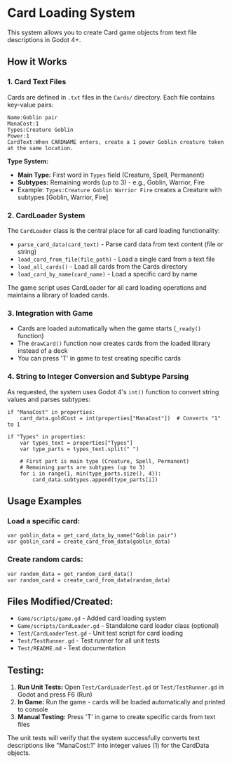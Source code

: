 # Card Loading System

This system allows you to create Card game objects from text file descriptions in Godot 4+.

## How it Works

### 1. Card Text Files
Cards are defined in `.txt` files in the `Cards/` directory. Each file contains key-value pairs:

```
Name:Goblin pair
ManaCost:1
Types:Creature Goblin
Power:1
CardText:When CARDNAME enters, create a 1 power Goblin creature token at the same location.
```

**Type System:**
- **Main Type:** First word in `Types` field (Creature, Spell, Permanent)
- **Subtypes:** Remaining words (up to 3) - e.g., Goblin, Warrior, Fire
- Example: `Types:Creature Goblin Warrior Fire` creates a Creature with subtypes [Goblin, Warrior, Fire]

### 2. CardLoader System
The `CardLoader` class is the central place for all card loading functionality:
- `parse_card_data(card_text)` - Parse card data from text content (file or string)
- `load_card_from_file(file_path)` - Load a single card from a text file
- `load_all_cards()` - Load all cards from the Cards directory
- `load_card_by_name(card_name)` - Load a specific card by name

The game script uses CardLoader for all card loading operations and maintains a library of loaded cards.

### 3. Integration with Game
- Cards are loaded automatically when the game starts (`_ready()` function)
- The `drawCard()` function now creates cards from the loaded library instead of a deck
- You can press 'T' in game to test creating specific cards

### 4. String to Integer Conversion and Subtype Parsing
As requested, the system uses Godot 4's `int()` function to convert string values and parses subtypes:
```gdscript
if "ManaCost" in properties:
    card_data.goldCost = int(properties["ManaCost"])  # Converts "1" to 1

if "Types" in properties:
    var types_text = properties["Types"]
    var type_parts = types_text.split(" ")
    
    # First part is main type (Creature, Spell, Permanent)
    # Remaining parts are subtypes (up to 3)
    for i in range(1, min(type_parts.size(), 4)):
        card_data.subtypes.append(type_parts[i])
```

## Usage Examples

### Load a specific card:
```gdscript
var goblin_data = get_card_data_by_name("Goblin pair")
var goblin_card = create_card_from_data(goblin_data)
```

### Create random cards:
```gdscript
var random_data = get_random_card_data()
var random_card = create_card_from_data(random_data)
```

## Files Modified/Created:
- `Game/scripts/game.gd` - Added card loading system
- `Game/scripts/CardLoader.gd` - Standalone card loader class (optional)
- `Test/CardLoaderTest.gd` - Unit test script for card loading
- `Test/TestRunner.gd` - Test runner for all unit tests
- `Test/README.md` - Test documentation

## Testing:
1. **Run Unit Tests:** Open `Test/CardLoaderTest.gd` or `Test/TestRunner.gd` in Godot and press F6 (Run)
2. **In Game:** Run the game - cards will be loaded automatically and printed to console
3. **Manual Testing:** Press 'T' in game to create specific cards from text files

The unit tests will verify that the system successfully converts text descriptions like "ManaCost:1" into integer values (1) for the CardData objects.

